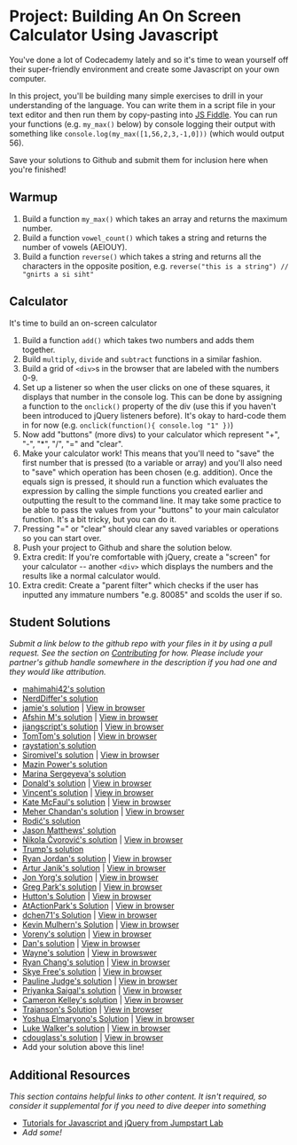 # Project: Building An On Screen Calculator Using Javascript
  
You've done a lot of Codecademy lately and so it's time to wean yourself off their super-friendly environment and create some Javascript on your own computer.

In this project, you'll be building many simple exercises to drill in your understanding of the language.  You can write them in a script file in your text editor and then run them by copy-pasting into [JS Fiddle](http://jsfiddle.net).  You can run your functions (e.g. `my_max()` below) by console logging their output with something like `console.log(my_max([1,56,2,3,-1,0]))` (which would output 56).

Save your solutions to Github and submit them for inclusion here when you're finished!

## Warmup

1. Build a function `my_max()` which takes an array and returns the maximum number.
2. Build a function `vowel_count()` which takes a string and returns the number of vowels (AEIOUY).
3. Build a function `reverse()` which takes a string and returns all the characters in the opposite position, e.g. `reverse("this is a string") // "gnirts a si siht"`

## Calculator

It's time to build an on-screen calculator

1. Build a function `add()` which takes two numbers and adds them together.
2. Build `multiply`, `divide` and `subtract` functions in a similar fashion.
3. Build a grid of `<div>`s in the browser that are labeled with the numbers 0-9.
4. Set up a listener so when the user clicks on one of these squares, it displays that number in the console log.  This can be done by assigning a function to the `onclick()` property of the div (use this if you haven't been introduced to jQuery listeners before).  It's okay to hard-code them in for now (e.g. `onclick(function(){ console.log "1" })`)
5. Now add "buttons" (more divs) to your calculator which represent "+", "-", "*", "/", "=" and "clear".
6. Make your calculator work!  This means that you'll need to "save" the first number that is pressed (to a variable or array) and you'll also need to "save" which operation has been chosen (e.g. addition).  Once the equals sign is pressed, it should run a function which evaluates the expression by calling the simple functions you created earlier and outputting the result to the command line.  It may take some practice to be able to pass the values from your "buttons" to your main calculator function.  It's a bit tricky, but you can do it.
7. Pressing "=" or "clear" should clear any saved variables or operations so you can start over.
8. Push your project to Github and share the solution below.
8. Extra credit: If you're comfortable with jQuery, create a "screen" for your calculator -- another `<div>` which displays the numbers and the results like a normal calculator would.
9. Extra credit: Create a "parent filter" which checks if the user has inputted any immature numbers "e.g. 80085" and scolds the user if so.


## Student Solutions

*Submit a link below to the github repo with your files in it by using a pull request.  See the section on [Contributing](http://github.com/TheOdinProject/curriculum/blob/master/contributing.md) for how.  Please include your partner's github handle somewhere in the description if you had one and they would like attribution.*

* [mahimahi42's solution](https://github.com/mahimahi42/js-calc.git)
* [NerdDiffer's solution](https://github.com/NerdDiffer/simpleCalculator)
* [jamie's solution](https://github.com/Jberczel/odin-javascript/tree/master/calculator) | [View in browser](http://jsfiddle.net/Jberczel/3f3SG/)
* [Afshin M's solution](https://github.com/afshinator/js-calculator) | [View in browser](http://htmlpreview.github.io/?https://github.com/afshinator/js-calculator/blob/master/index.html)
* [jiangscript's solution](https://github.com/jiangscript/jscalc) | [View in browser](http://jiangscript.github.io/jscalc/)
* [TomTom's solution](https://github.com/tim5046/projectOdin/tree/master/Javascript/Project1) | [View in browser](http://jsfiddle.net/thomasmclaughlin/88cJL/)
* [raystation's solution](http://jsfiddle.net/k28ppt26/)
* [Siromivel's solution](https://github.com/siromivel/purecalc) | [View in browser](http://htmlpreview.github.io/?https://github.com/siromivel/purecalc/blob/master/jscalc.html)
* [Mazin Power's solution](https://github.com/muzfuz/JS_Calculator)
* [Marina Sergeyeva's solution](https://github.com/imousterian/OdinProject/tree/master/Project5_1_Calculator)
* [Donald's solution](https://github.com/donaldali/odin-js-jquery/tree/master/calculator) | [View in browser](http://htmlpreview.github.io/?https://github.com/donaldali/odin-js-jquery/blob/master/calculator/index.html)
* [Vincent's solution](https://github.com/wingyu/Javascript-Calculator) | [View in browser](http://htmlpreview.github.io/?https://github.com/wingyu/Javascript-Calculator/blob/master/index.html)
* [Kate McFaul's solution](https://github.com/craftykate/odin-project/tree/master/Chapter_06-JavaScript_and_jQuery/calculator) | [View in browser](http://jsfiddle.net/craftykate/k9ewcpvr/embedded/result/)
* [Meher Chandan's solution](https://github.com/meherchandan/Calculator.git) | [View in browser](http://htmlpreview.github.io/?https://github.com/meherchandan/Calculator/blob/master/calculator.html)
* [Rodić's solution](https://github.com/Rodic/TOP---js-assignments/tree/master/Project%20-%20Building%20An%20On%20Screen%20Calculator%20Using%20Javascript)
* [Jason Matthews' solution](https://jsfiddle.net/o9jmrnf9/)
* [Nikola Čvorović's solution](https://github.com/cvorak/calculator) | [View in browser](http://htmlpreview.github.io/?https://github.com/cvorak/calculator/blob/master/index.html)
* [Trump's solution](https://github.com/trump812/OdinProject/tree/master/Javascript_and_jQuery/Calculator)
* [Ryan Jordan's solution](https://github.com/krjordan/odin-project/tree/master/calculator) | [View in browser](http://htmlpreview.github.io/?https://github.com/krjordan/odin-project/tree/master/calculator/index.html)
* [Artur Janik's solution](https://github.com/ArturJanik/TOPJS/tree/master/Project1) | [View in browser](https://rawgit.com/ArturJanik/TOPJS/master/Project1/jq-index.html)
* [Jon Yorg's solution](https://github.com/Yorgg/Javascript/tree/master/calculator) | [View in browser](htmlpreview.github.io/?https://github.com/Yorgg/Javascript/blob/master/calculator/calculator.html)
* [Greg Park's solution](https://github.com/gregoryjpark/js-calculator) | [View in browser](https://htmlpreview.github.io/?https://github.com/gregoryjpark/js-calculator/blob/master/index.html)
* [Hutton's Solution](https://github.com/Hutbytheton/js_calculator) | [View in browser](http://hutbytheton.github.io/js_calculator/)
* [AtActionPark's Solution](https://github.com/AtActionPark/odin_calculator) | [View in browser](http://htmlpreview.github.io/?https://github.com/AtActionPark/odin_calculator/blob/master/main.html)
* [dchen71's Solution](https://github.com/dchen71/calculator) | [View in browser](https://htmlpreview.github.io/?https://github.com/dchen71/calculator/blob/master/Index.html)
* [Kevin Mulhern's Solution](https://github.com/KevinMulhern/js_calculator) | [View in browser](https://htmlpreview.github.io/?https://github.com/KevinMulhern/js_calculator/blob/master/index.html)
* [Voreny's solution](https://github.com/Gelio/js-calculator) | [View in browser](http://gelio.github.io/js-calculator/)
* [Dan's solution](https://github.com/vickerdj/calculator) | [View in browser](http://vickerdj.github.io/calculator/)
* [Wayne's solution](https://github.com/wayneho/On-Screen-Calculator) | [View in browswer](https://rawgit.com/wayneho/On-Screen-Calculator/master/index.html)
* [Ryan Chang's solution](https://github.com/chang-ryan/javascript-calculator) | [View in browser](https://rawgit.com/chang-ryan/javascript-calculator/master/index.html)
* [Skye Free's solution](https://github.com/swfree/the-odin-project/tree/master/javascript-and-jquery/calculator) | [View in browser](http://rawgit.com/swfree/the-odin-project/master/javascript-and-jquery/calculator/index.html)
* [Pauline Judge's solution](https://github.com/chumswap/calculator.git) | [View in browser](https://htmlpreview.github.io/?https://github.com/chumswap/calculator/blob/master/calculator.html)
* [Priyanka Saigal's solution](https://github.com/psaigal/JavaScript-Calculator) | [View in browser](http://htmlpreview.github.io/?https://github.com/psaigal/JavaScript-Calculator/blob/master/calculator.html)
* [Cameron Kelley's solution](https://github.com/cameronjkelley/the_odin_project/tree/master/calculator) | [View in browser](https://htmlpreview.github.io/?https://github.com/cameronjkelley/the_odin_project/blob/master/calculator/calc/index.html)
* [Trajanson's Solution](https://github.com/Trajanson/scientific-calculator-js) | [View in browser](http://projects.trajanson.com/js-calculator/)
* [Yoshua Elmaryono's Solution](https://github.com/dotm/calc) | [View in browser](http://dotm.github.io/calc/)
* [Luke Walker's solution](https://github.com/ubershibs/odin-js-course/tree/master/js-calc) | [View in browser](https://htmlpreview.github.io/?https://github.com/ubershibs/odin-js-course/blob/master/js-calc/index.html)
* [cdouglass's solution](https://github.com/cdouglass/odin-project-exercises/blob/master/javascript/calculator/calculator.html) | [View in browser](https://rawgit.com/cdouglass/odin-project-exercises/master/javascript/calculator/calculator.html)
* Add your solution above this line!


## Additional Resources

*This section contains helpful links to other content. It isn't required, so consider it supplemental for if you need to dive deeper into something*

* [Tutorials for Javascript and jQuery from Jumpstart Lab](http://tutorials.jumpstartlab.com/)
* *Add some!*
